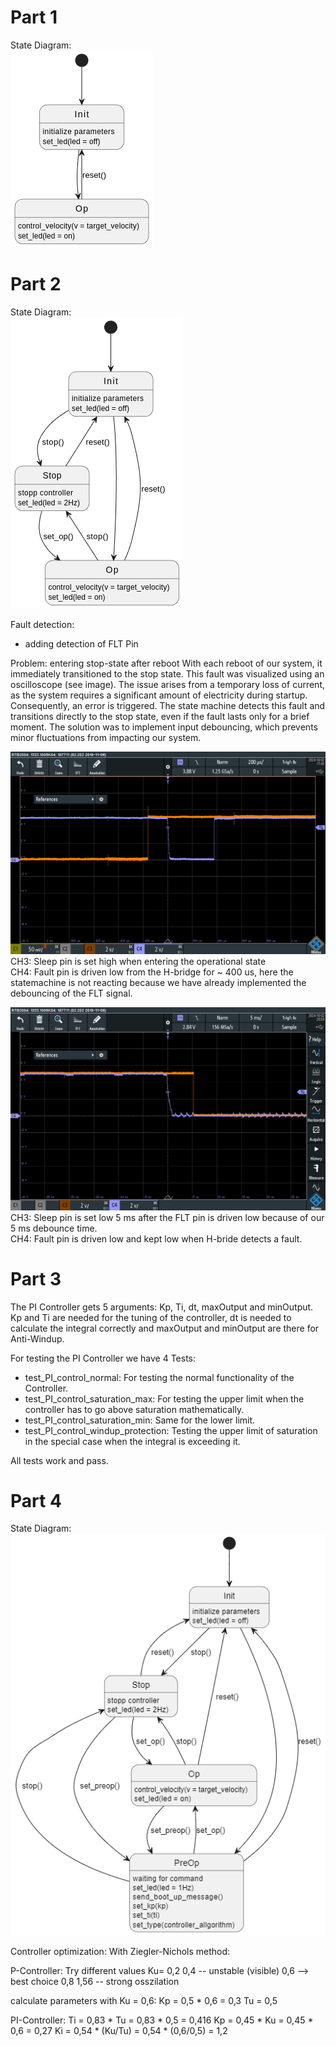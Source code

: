 
# Part 1
State Diagram:  
![Image](./images/StateDiagram_part1.png)


# Part 2
State Diagram:  
![Image](./images/StateDiagram_part2.png)

Fault detection:
 - adding detection of FLT Pin

Problem: entering stop-state after reboot
With each reboot of our system, it immediately transitioned to the stop state. This fault was visualized using an oscilloscope (see image). The issue arises from a temporary loss of current, as the system requires a significant amount of electricity during startup. Consequently, an error is triggered. The state machine detects this fault and transitions directly to the stop state, even if the fault lasts only for a brief moment. The solution was to implement input debouncing, which prevents minor fluctuations from impacting our system.

![Image2](./images/Part2_Fault_detection.PNG)
CH3: Sleep pin is set high when entering the operational state  
CH4: Fault pin is driven low from the H-bridge for ~ 400 us, here the statemachine is not reacting because we have already implemented the debouncing of the FLT signal.  

![Image](./images/Part2_Faultdetection_right.PNG)
CH3: Sleep pin is set low 5 ms after the FLT pin is driven low because of our 5 ms debounce time.  
CH4: Fault pin is driven low and kept low when H-bride detects a fault.  

# Part 3
The PI Controller gets 5 arguments: Kp, Ti, dt, maxOutput and minOutput. Kp and Ti are needed for the tuning of the controller, dt is needed to calculate the integral correctly and maxOutput and minOutput are there for Anti-Windup.

For testing the PI Controller we have 4 Tests: 
- test_PI_control_normal: For testing the normal functionality of the Controller.  
- test_PI_control_saturation_max: For testing the upper limit when the controller has to go above saturation mathematically.  
- test_PI_control_saturation_min: Same for the lower limit.  
- test_PI_control_windup_protection: Testing the upper limit of saturation in the special case when the integral is exceeding it.  

All tests work and pass.


# Part 4
State Diagram:  
![StateChart](./images/StateDiagramm_complete.png)

Controller optimization:
With Ziegler-Nichols method:

P-Controller:
Try different values
Ku= 
0,2
0,4 -- unstable (visible)
0,6 --> best choice
0,8 
1,56 -- strong osszilation

calculate parameters with Ku = 0,6:
Kp = 0,5 * 0,6 = 0,3
Tu = 0,5

PI-Controller:
Ti = 0,83 * Tu = 0,83 * 0,5 = 0,416
Kp = 0,45 * Ku = 0,45 * 0,6 = 0,27
Ki = 0,54 * (Ku/Tu) = 0,54 * (0,6/0,5) = 1,2



